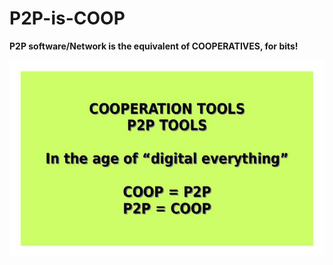 # P2P-is-COOP
**P2P software/Network is the equivalent of COOPERATIVES, for bits!**  
  
  
![](doc/Slide-001.jpg)  

